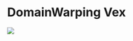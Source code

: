 # DomainWarping Vex
![](https://github.com/thu0x31/DomainWarping-Houdini-Vex/blob/master/domainwarpingJacketGithub.png?raw=true "")
